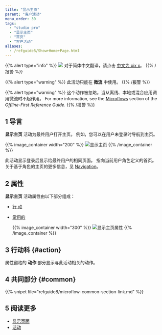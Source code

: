 ```yaml
---
title: "显示主页"
parent: "客户活动"
menu_order: 30
tags:
  - "studio pro"
  - "显示主页"
  - "首页"
  - "客户活动"
aliases:
  - /refguide8/Show+Home+Page.html
---
```


{{% alert type="info" %}}
<img src="attachments/chinese-translation/china.png" style="display: inline-block; margin: 0" /> 对于简体中文翻译，请点击 [中文为 xix x](https://cdn.mendix.tencent-cloud.com/documentation/refguide8/show-home-page.pdf)。
{{% /报警 %}}

{{% alert type="warning" %}}
此活动只能在 **微流** 中使用。
{{% /报警 %}}

{{% alert type="warning" %}}
这个动作被忽略，当从离线、本地或混合应用调用微流时不起作用。 For more information, see the [Microflows](offline-first#microflows) section of the *Offline-First Reference Guide*.
{{% /报警 %}}

## 1 导言

**显示主页** 活动为最终用户打开主页。 例如，您可以在用户未登录时导航到主页。

{{% image_container width="200" %}}
![显示主页](attachments/client-activities/show-home-page.png)
{{% /image_container %}}

此活动显示登录后显示给最终用户的相同页面。 指向当前用户角色定义的首页。 关于基于角色的主页的更多信息，见 [Navigation](navigation)。

## 2 属性

**显示主页** 活动属性由以下部分组成：

* [行 动](#action)

* [常用的](#common)

    {{% image_container width="300" %}}
![显示主页属性](attachments/client-activities/show-home-page-properties.png)
{{% /image_container %}}

## 3 行动科 {#action}

属性窗格的 **动作** 部分显示与此活动相关的动作。

## 4 共同部分 {#common}

{{% snipet file="refguide8/microflow-common-section-link.md" %}}

## 5 阅读更多

* [显示页面](show-page)
* [活动](活动)

